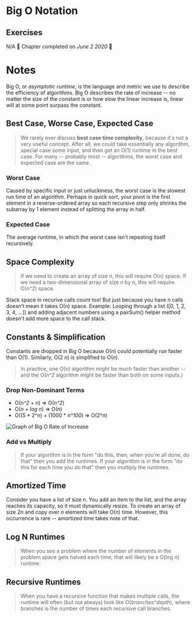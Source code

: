 # Big O Notation
## Exercises
N/A
:calendar: Chapter completed on *June 2 2020* :tada:

# Notes
Big O, or _asymptotic runtime_, is the language and metric we use to describe the efficiency of algorithms.
Big O describes the rate of increase -- no matter the size of the constant is or how slow the linear increase is, linear will at some point surpass the constant.

## Best Case, Worse Case,  Expected Case
> We rarely ever discuss **best case time complexity**, because it's not a very useful concept.  After all, we could take essentially any algorithm, special case some input, and then get an O(1) runtime in the best case.
> For many -- probably most -- algorithms, the worst case and expected case are the same.

### Worst Case
Caused by specific input or just unluckiness, the worst case is the slowest run time of an algorithm.  Perhaps in quick sort, your pivot is the first element in  a reverse-ordered array so each recursive step only shrinks the subarray by 1 element instead of splitting the array in half.

### Expected Case
The average runtime, in which the worst case isn't repeating itself recursively.

## Space Complexity
> If we need to create an array of size _n_, this will require O(_n_) space.  If we need a two-dimensional array of size _n_ by _n_, this will require O(_n^2_) space.

Stack space in recurive calls count too!  But just because you have _n_ calls doesn't mean it takes O(_n_) space.
Example: Looping through a list ([0, 1, 2, 3, 4, ...]) and adding adjacent numbers using a pairSum() helper method doesn't add more space to the call stack.

## Constants & Simplification
Constants are dropped in Big O because O(_n_) could potentially run faster than O(1).  Similarly, O(2 _n_) is simplified to O(_n_).
> In practice, one O(_n_) algorithm might be much faster than another -- and the O(_n^2_ algorithm might be faster than both on some inputs.)

### Drop Non-Dominant Terms
- O(_n^2_ + _n_) => O(_n^2_)
- O(_n_ + _log n_) => O(_n_)
- O((5 * 2^_n_) + (1000 * _n^100_) => O(2^_n_)

![Graph of Big O Rate of Increase](https://miro.medium.com/max/2928/1*5ZLci3SuR0zM_QlZOADv8Q.jpeg)

### Add vs Multiply
> If your algorithm is in the form "do this, then, when you're all done, do that" then you add the runtimes.
> If your algorithm is in the form "do this for each time you do that" then you multiply the runtimes.

## Amortized Time
Consider you have a list of size _n_.  You add an item to the list, and the array reaches its capacity, so it must dynamically resize.  To create an array of size _2n_ and copy over _n_ elements will take O(_n_) time.  However, this occurrence is rare -- amortized time takes note of that.

## Log N Runtimes
> When you see a problem where the number of elements in the problem space gets halved each time, that will likely be a O(log _n_) runtime.

## Recursive Runtimes
> When you have a recursive function that makes multiple calls, the runtime will often (but not always) look like O(_branches^depth_), where branches is the number of times each recursive call branches.

